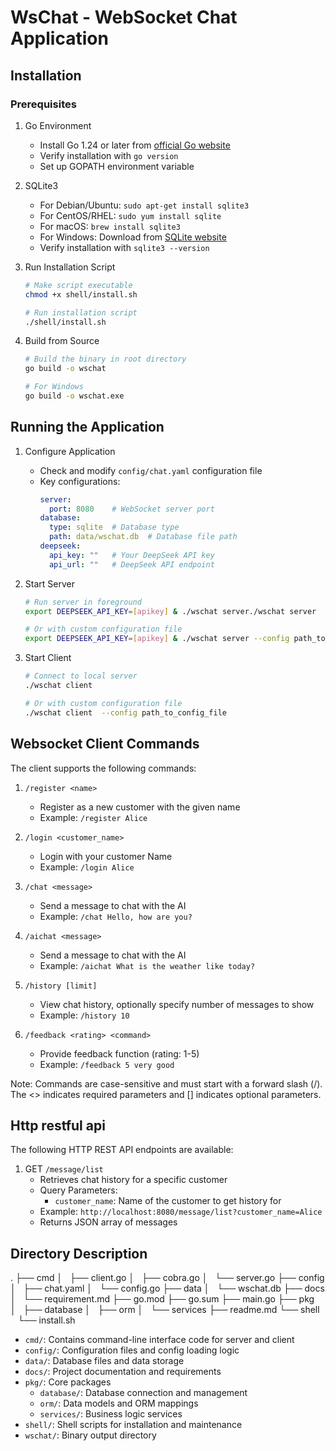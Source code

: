 # WsChat - WebSocket Chat Application
## Installation

### Prerequisites

1. Go Environment
   - Install Go 1.24 or later from [official Go website](https://golang.org/dl/)
   - Verify installation with `go version`
   - Set up GOPATH environment variable

2. SQLite3
   - For Debian/Ubuntu: `sudo apt-get install sqlite3`
   - For CentOS/RHEL: `sudo yum install sqlite`
   - For macOS: `brew install sqlite3`
   - For Windows: Download from [SQLite website](https://www.sqlite.org/download.html)
   - Verify installation with `sqlite3 --version`

3. Run Installation Script
   ```bash
   # Make script executable
   chmod +x shell/install.sh
   
   # Run installation script
   ./shell/install.sh
   ```
4. Build from Source
   ```bash
   # Build the binary in root directory
   go build -o wschat
   
   # For Windows
   go build -o wschat.exe
   ```
## Running the Application

1. Configure Application
   - Check and modify `config/chat.yaml` configuration file
   - Key configurations:
     ```yaml
     server:
       port: 8080    # WebSocket server port
     database:
       type: sqlite  # Database type
       path: data/wschat.db  # Database file path
     deepseek:
       api_key: ""   # Your DeepSeek API key
       api_url: ""   # DeepSeek API endpoint
     ```

2. Start Server
   ```bash
   # Run server in foreground
   export DEEPSEEK_API_KEY=[apikey] & ./wschat server./wschat server

   # Or with custom configuration file
   export DEEPSEEK_API_KEY=[apikey] & ./wschat server --config path_to_config_file
   ```

3. Start Client
   ```bash
   # Connect to local server
   ./wschat client

   # Or with custom configuration file
   ./wschat client  --config path_to_config_file
   ```
## Websocket Client Commands

The client supports the following commands:

1. `/register <name>`
   - Register as a new customer with the given name
   - Example: `/register Alice`

2. `/login <customer_name>`
   - Login with your customer Name
   - Example: `/login Alice`

3. `/chat <message>`
   - Send a message to chat with the AI
   - Example: `/chat Hello, how are you?`

4. `/aichat <message>`
   - Send a message to chat with the AI
   - Example: `/aichat What is the weather like today?`

5. `/history [limit]`
   - View chat history, optionally specify number of messages to show
   - Example: `/history 10`

6. `/feedback <rating> <command>`
   - Provide feedback function (rating: 1-5)
   - Example: `/feedback 5 very good`


Note: Commands are case-sensitive and must start with a forward slash (/). The <> indicates required parameters and [] indicates optional parameters. 

## Http restful api
The following HTTP REST API endpoints are available:

1. GET `/message/list`
   - Retrieves chat history for a specific customer
   - Query Parameters:
     - `customer_name`: Name of the customer to get history for
   - Example: `http://localhost:8080/message/list?customer_name=Alice`
   - Returns JSON array of messages

## Directory Description
.
├── cmd
│   ├── client.go
│   ├── cobra.go
│   └── server.go
├── config
│   ├── chat.yaml
│   └── config.go
├── data
│   └── wschat.db
├── docs
│   └── requirement.md
├── go.mod
├── go.sum
├── main.go
├── pkg
│   ├── database
│   ├── orm
│   └── services
├── readme.md
└── shell
    └── install.sh
- `cmd/`: Contains command-line interface code for server and client
- `config/`: Configuration files and config loading logic
- `data/`: Database files and data storage
- `docs/`: Project documentation and requirements
- `pkg/`: Core packages
  - `database/`: Database connection and management
  - `orm/`: Data models and ORM mappings
  - `services/`: Business logic services
- `shell/`: Shell scripts for installation and maintenance
- `wschat/`: Binary output directory


